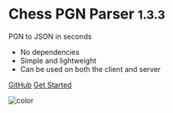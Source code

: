<!-- _coverpage.md -->

<!-- ![logo](_media/icon.svg) -->

# Chess PGN Parser <small>1.3.3</small>

PGN to JSON in seconds

- No dependencies
- Simple and lightweight
- Can be used on both the client and server

[GitHub](https://github.com/Aditya-ds-1806/Chess-PGN-Parser)
[Get Started](#Chess-PGN-Parser)

<!-- ![](linear-gradient(#123456) -->
<!-- ![color](linear-gradient(to left bottom, #b3ffc8 0%, #eeffb3 100%)) -->
<p><img data-origin="linear-gradient(to left bottom, hsl(16, 100%, 85%) 0%,hsl(101, 100%, 85%) 100%)" alt="color"></p>